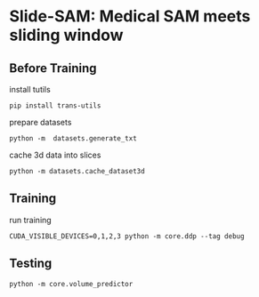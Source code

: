 <!-- # Slide-SAM -->
# Slide-SAM: Medical SAM meets sliding window

## Before Training
install tutils
```
pip install trans-utils
```

prepare datasets
```
python -m  datasets.generate_txt
```

cache 3d data into slices
```
python -m datasets.cache_dataset3d
```

## Training
run training
```
CUDA_VISIBLE_DEVICES=0,1,2,3 python -m core.ddp --tag debug
```

## Testing
```
python -m core.volume_predictor
```
